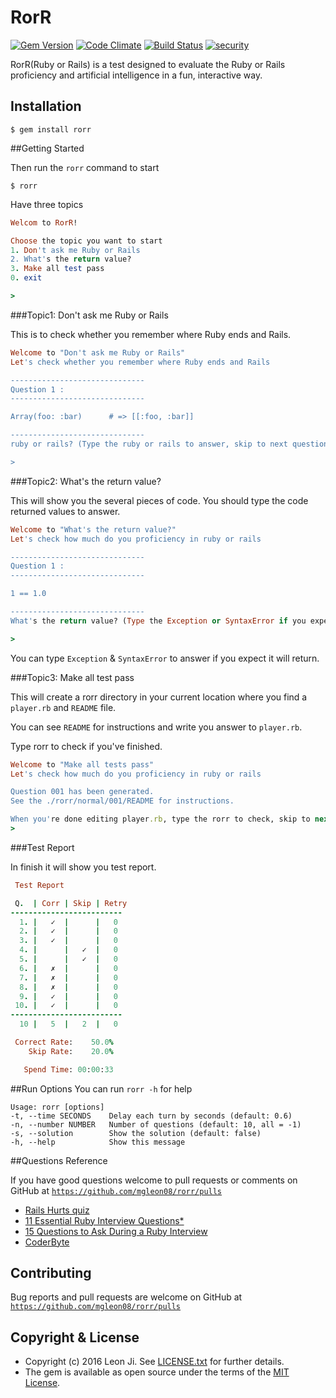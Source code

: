 # RorR

[![Gem Version](https://badge.fury.io/rb/rorr.svg)](https://badge.fury.io/rb/rorr)
[![Code Climate](https://codeclimate.com/github/mgleon08/rorr/badges/gpa.svg)](https://codeclimate.com/github/mgleon08/rorr)
[![Build Status](https://travis-ci.org/mgleon08/rorr.svg?branch=master)](https://travis-ci.org/mgleon08/rorr)
[![security](https://hakiri.io/github/mgleon08/rorr/master.svg)](https://hakiri.io/github/mgleon08/rorr/master)

RorR(Ruby or Rails) is a test designed to evaluate the Ruby or Rails proficiency and artificial intelligence in a fun, interactive way.

## Installation

```
$ gem install rorr
```

##Getting Started

Then run the `rorr` command to start

```
$ rorr
```

Have three topics

```ruby
Welcom to RorR!

Choose the topic you want to start
1. Don't ask me Ruby or Rails
2. What's the return value?
3. Make all test pass
0. exit

>
```

###Topic1: Don't ask me Ruby or Rails

This is to check whether you remember where Ruby ends and Rails.

```ruby
Welcome to "Don't ask me Ruby or Rails"
Let's check whether you remember where Ruby ends and Rails

------------------------------
Question 1 :
------------------------------

Array(foo: :bar)      # => [[:foo, :bar]]

------------------------------
ruby or rails? (Type the ruby or rails to answer, skip to next question, exit to exit)

>
```

###Topic2: What's the return value?

This will show you the several pieces of code. You should type the code returned values to answer.

```ruby
Welcome to "What's the return value?"
Let's check how much do you proficiency in ruby or rails

------------------------------
Question 1 :
------------------------------

1 == 1.0

------------------------------
What's the return value? (Type the Exception or SyntaxError if you expect it will return, skip to next question, exit to exit)

>
```

You can type `Exception` & `SyntaxError` to answer if you expect it will return.


###Topic3: Make all test pass

This will create a rorr directory in your current location where you find a `player.rb` and `README` file.

You can see `README` for instructions and write you answer to `player.rb`.

Type rorr to check if you've finished.

```ruby
Welcome to "Make all tests pass"
Let's check how much do you proficiency in ruby or rails

Question 001 has been generated.
See the ./rorr/normal/001/README for instructions.

When you're done editing player.rb, type the rorr to check, skip to next question, exit to exit
>
```


###Test Report

In finish it will show you test report.

```ruby
 Test Report

 Q.  | Corr | Skip | Retry
-------------------------
  1. |   ✓  |      |   0
  2. |   ✓  |      |   0
  3. |   ✓  |      |   0
  4. |      |   ✓  |   0
  5. |      |   ✓  |   0
  6. |   ✗  |      |   0
  7. |   ✗  |      |   0
  8. |   ✗  |      |   0
  9. |   ✓  |      |   0
 10. |   ✓  |      |   0
-------------------------
  10 |   5  |   2  |   0

 Correct Rate:    50.0%
    Skip Rate:    20.0%

   Spend Time: 00:00:33
```

##Run Options
You can run `rorr -h` for help

```
Usage: rorr [options]
-t, --time SECONDS    Delay each turn by seconds (default: 0.6)
-n, --number NUMBER   Number of questions (default: 10, all = -1)
-s, --solution        Show the solution (default: false)
-h, --help            Show this message
```

##Questions Reference

If you have good questions welcome to pull requests or comments
on GitHub at [`https://github.com/mgleon08/rorr/pulls`](https://github.com/mgleon08/rorr/pulls)

* [Rails Hurts quiz](http://railshurts.com/quiz/)
* [11 Essential Ruby Interview Questions*](https://www.toptal.com/ruby/interview-questions)
* [15 Questions to Ask During a Ruby Interview](https://gist.github.com/ryansobol/5252653)
* [CoderByte](https://coderbyte.com/)

## Contributing

Bug reports and pull requests are welcome on GitHub at [`https://github.com/mgleon08/rorr/pulls`](https://github.com/mgleon08/rorr/pulls)

## Copyright & License

* Copyright (c) 2016 Leon Ji. See [LICENSE.txt](https://github.com/mgleon08/rorr/blob/master/LICENSE.txt) for further details.
* The gem is available as open source under the terms of the [MIT License](http://opensource.org/licenses/MIT).
